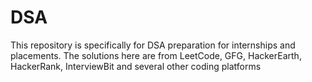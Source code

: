 # DSA
This repository is specifically for DSA preparation for internships and placements.
The solutions here are from LeetCode, GFG, HackerEarth, HackerRank, InterviewBit and several other coding platforms
